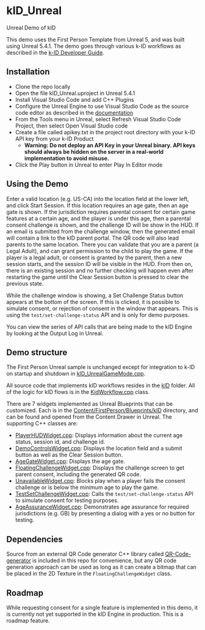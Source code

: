 # kID_Unreal
 Unreal Demo of kID


This demo uses the First Person Template from Unreal 5, and was built using Unreal 5.4.1.  The demo goes through various k-ID workflows as described in the [k-ID Developer Guide](https://docs.google.com/document/d/12J5mkFZvE8LC6aUsSwuxUvuONAsYrQ0aR1yPdJOXrPE/edit#heading=h.a4uiiic96g9p).  

## Installation
- Clone the repo locally
- Open the file kID_Unreal.uproject in Unreal 5.4.1
- Install Visual Studio Code and add C++ Plugins
- Configure the Unreal Engine to use Visual Studio Code as the source code editor as described in the [documentation](https://dev.epicgames.com/documentation/en-us/unreal-engine/setting-up-visual-studio-code-for-unreal-engine)
- From the Tools menu in Unreal, select Refresh Visual Studio Code Project, then select Open Visual Studio code
- Create a file called apikey.txt in the project root directory with your k-ID API key from your k-ID Product
     - **Warning: Do not deploy an API Key in your Unreal binary.  API keys should always be hidden on the server in a real-world implementation to avoid misuse.**
- Click the Play button in Unreal to enter Play In Editor mode

## Using the Demo
Enter a valid location (e.g. US-CA) into the location field at the lower left, and click Start Session.  If this location requires an age gate, then an age gate is shown.  If the jurisdiction requires parental consent for certain game features at a certain age, and the player is under this age, then a parental consent challenge is shown, and the challenge ID will be show in the HUD.  If an email is submitted from the challenge window, then the generated email will contain a link to the kID parent portal.  The QR code will also lead parents to the same location.  There you can validate that you are a parent (a Legal Adult), and can grant permission to the child to play the game.  If the player is a legal adult, or consent is granted by the parent, then a new session starts, and the session ID will be visible in the HUD.  From then on, there is an existing session and no further checking will happen even after restarting the game until the Clear Session button is pressed to clear the previous state.

While the challenge window is showing, a Set Challenge Status button appears at the bottom of the screen.  If this is clicked, it is possible to simulate consent, or rejection of consent in the window that appears.  This is using the `test/set-challenge-status` API and is only for demo purposes.

You can view the series of API calls that are being made to the kID Engine by looking at the Output Log in Unreal.

## Demo structure
The First Person Unreal sample is unchanged except for integration to k-ID on startup and shutdown in [kID_UnrealGameMode.cpp](Source/kID_Unreal/kID_UnrealGameMode.cpp).  

All source code that implements kID workflows resides in the [kID](Source/kID_Unreal/kID) folder.  All of the logic for kID flows is in the [KidWorkflow.cpp](Source/kID_Unreal/kID/KidWorkflow.cpp) class.  

There are 7 widgets implemented as Unreal Blueprints that can be customized.  Each is in the [Content/FirstPerson/Blueprints/kID](Content/FirstPerson/Blueprints/kID) directory, and can be found and opened from the Content Drawer in Unreal.  The supporting C++ classes are:
- [PlayerHUDWidget.cpp](Source/kID_Unreal/kID/Widgets/PlayerHUDWidget.cpp): Displays information about the current age status, session id, and challenge id.
- [DemoControlsWidget.cpp](Source/kID_Unreal/kID/Widgets/DemoControlsWidget.cpp): Displays the location field and a submit button as well as the Clear Session button.
- [AgeGateWidget.cpp](Source/kID_Unreal/kID/Widgets/AgeGateWidget.cpp): Displays the age gate.
- [FloatingChallengeWidget.cpp](Source/kID_Unreal/kID/Widgets/FloatingChallengeWidget.cpp): Displays the challenge screen to get parent consent, including the generated QR code.
- [UnavailableWidget.cpp](Source/kID_Unreal/kID/Widgets/UnavailableWidget.cpp): Blocks play when a player fails the consent challenge or is below the minimum age to play the game. 
- [TestSetChallengeWidget.cpp](Source/kID_Unreal/kID/Widgets/TestSetChallengeWidget.cpp): Calls the `test/set-challenge-status` API to simulate consent for testing purposes. 
- [AgeAssuranceWidget.cpp](Source/kID_Unreal/kID/Widgets/AgeAssuranceWidget.cpp): Demonstrates age assurance for required jurisdictions (e.g. GB) by presenting a dialog with a yes or no button for testing.

## Dependencies
Source from an external QR Code generator C++ library called [QR-Code-generator](https://github.com/nayuki/QR-Code-generator) is included in this repo for convenience, but any QR code generation approach can be used as long as it can create a bitmap that can be placed in the 2D Texture in the `FloatingChallengeWidget` class.  

## Roadmap
While requesting consent for a single feature is implemented in this demo, it is currently not yet supported in the kID Engine in production.  This is a roadmap feature.
